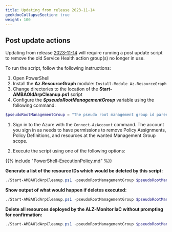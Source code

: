 ```yaml
---
title: Updating from release 2023-11-14
geekdocCollapseSection: true
weight: 100
---
```


## Post update actions

Updating from release [2023-11-14](../../Whats-New#2023-11-14) will require running a post update script to remove the old Service Health action group(s) no longer in use.

  To run the script, follow the following instructions:

  1. Open PowerShell
  2. Install the **Az.ResourceGraph** module: `Install-Module Az.ResourceGraph`
  3. Change directories to the location of the **Start-AMBAOldArpCleanup.ps1** script
  4. Configure the _**$pseudoRootManagementGroup**_ variable using the following command:

  ```powershell
  $pseudoRootManagementGroup = "The pseudo root management group id parenting the identity, management and connectivity management groups"
  ```

  1. Sign in to the Azure with the `Connect-AzAccount` command. The account you sign in as needs to have permissions to remove Policy Assignments, Policy Definitions, and resources at the wanted Management Group scope.

  2. Execute the script using one of the following options:

  {{% include "PowerShell-ExecutionPolicy.md" %}}

  **Generate a list of the resource IDs which would be deleted by this script:**

  ```powershell
  ./Start-AMBAOldArpCleanup.ps1 -pseudoRootManagementGroup $pseudoRootManagementGroup -ReportOnly
  ```

  **Show output of what would happen if deletes executed:**

  ```powershell
  ./Start-AMBAOldArpCleanup.ps1 -pseudoRootManagementGroup $pseudoRootManagementGroup -WhatIf
  ```

  **Delete all resources deployed by the ALZ-Monitor IaC without prompting for confirmation:**

  ```powershell
  ./Start-AMBAOldArpCleanup.ps1 -pseudoRootManagementGroup $pseudoRootManagementGroup -Force
  ```
